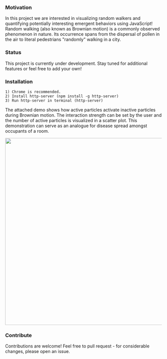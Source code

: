 ### Motivation
In this project we are interested in visualizing random walkers and quantifying potentially interesting emergent behaviors using JavaScript! Random walking (also known as Brownian motion) is a commonly observed phenomenon in nature. Its occurrence spans from the dispersal of pollen in the air to literal pedestrians "randomly" walking in a city.

### Status
This project is currently under development. Stay tuned for additional features or feel free to add your own!

### Installation
```terminal
1) Chrome is recommended. 
2) Install http-server (npm install -g http-server)
3) Run http-server in terminal (http-server)
```
The attached demo shows how active particles activate inactive particles during Brownian motion. The interaction strength can be set by the user and the number of active particles is visualized in a scatter plot. This demonstration can serve as an analogue for disease spread amongst occupants of a room. 

<img src="https://github.com/mehmaniayaz/random-walk-visual/blob/master/reactive_demo11.gif" width="600" />

### Contribute
Contributions are welcome! Feel free to pull request - for considerable changes, please open an issue. 
